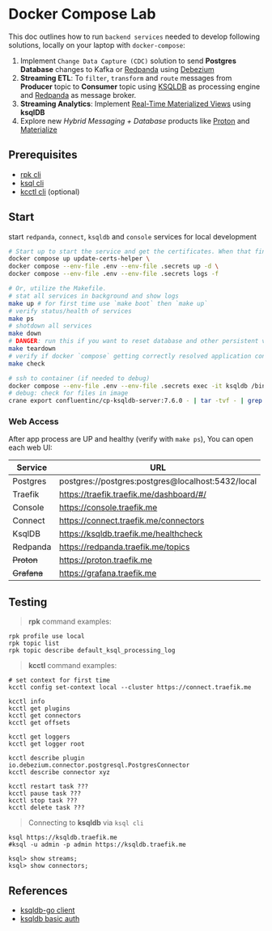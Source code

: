 # Docker Compose Lab

This doc outlines how to run `backend services` needed to develop following solutions, locally on your laptop with `docker-compose`:

1. Implement `Change Data Capture (CDC)` solution to send **Postgres Database** changes to Kafka or [Redpanda](https://redpanda.com/) using [Debezium](https://debezium.io/)
2. **Streaming ETL**: To `filter`, `transform` and `route` messages from **Producer** topic to **Consumer** topic using [KSQLDB](https://ksqldb.io/) as processing engine and [Redpanda](https://redpanda.com/) as message broker.
3. **Streaming Analytics**: Implement [Real-Time Materialized Views](https://www.confluent.io/blog/how-real-time-materialized-views-work-with-ksqldb/) using **ksqlDB**
4. Explore new _Hybrid Messaging + Database_ products like [Proton](https://docs.timeplus.com/proton-architecture) and [Materialize](https://materialize.com/product/)

## Prerequisites

- [rpk cli](https://docs.redpanda.com/current/get-started/rpk/)
- [ksql cli](https://docs.ksqldb.io/en/latest/operate-and-deploy/installation/cli-config/)
- [kcctl cli](https://github.com/kcctl/kcctl) (optional)

## Start

start `redpanda`, `connect`, `ksqldb` and `console` services for local development

```sh
# Start up to start the service and get the certificates. When that finishes, start the containers.
docker compose up update-certs-helper \
docker compose --env-file .env --env-file .secrets up -d \
docker compose --env-file .env --env-file .secrets logs -f

# Or, utilize the Makefile.
# stat all services in background and show logs
make up # for first time use `make boot` then `make up`
# verify status/health of services
make ps
# shotdown all services
make down
# DANGER: run this if you want to reset database and other persistent volumes
make teardown
# verify if docker `compose` getting correctly resolved application config from .env files
make check

# ssh to container (if needed to debug)
docker compose --env-file .env --env-file .secrets exec -it ksqldb /bin/bash
# debug: check for files in image
crane export confluentinc/cp-ksqldb-server:7.6.0 - | tar -tvf - | grep -v zoneinfo
```

### Web Access

After app process are UP and healthy (verify with `make ps`), You can open each web UI:

| Service     | URL                                               |
| ----------- | ------------------------------------------------- |
| Postgres    | postgres://postgres:postgres@localhost:5432/local |
| Traefik     | https://traefik.traefik.me/dashboard/#/           |
| Console     | https://console.traefik.me                        |
| Connect     | https://connect.traefik.me/connectors             |
| KsqlDB      | https://ksqldb.traefik.me/healthcheck             |
| Redpanda    | https://redpanda.traefik.me/topics                |
| ~~Proton~~  | https://proton.traefik.me                         |
| ~~Grafana~~ | https://grafana.traefik.me                        |

## Testing

> **rpk** command examples:

```shell
rpk profile use local
rpk topic list
rpk topic describe default_ksql_processing_log
```

> **kcctl** command examples:

```shell
# set context for first time
kcctl config set-context local --cluster https://connect.traefik.me

kcctl info
kcctl get plugins
kcctl get connectors
kcctl get offsets

kcctl get loggers
kcctl get logger root

kcctl describe plugin io.debezium.connector.postgresql.PostgresConnector
kcctl describe connector xyz

kcctl restart task ???
kcctl pause task ???
kcctl stop task ???
kcctl delete task ???
```

> Connecting to **ksqldb** via `ksql cli`

```shell
ksql https://ksqldb.traefik.me
#ksql -u admin -p admin https://ksqldb.traefik.me

ksql> show streams;
ksql> show connectors;
```

## References

- [ksqldb-go client](https://github.com/thmeitz/ksqldb-go)
- [ksqldb basic auth](https://github.com/mpistrang/cp-all-in-one/blob/ksqldb-server-basic-auth-example/cp-all-in-one-community/docker-compose.ksqldb-server-basic-auth.yml)
